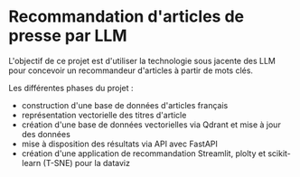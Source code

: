 # Recommandation d'articles de presse par LLM

L'objectif de ce projet est d'utiliser la technologie sous jacente des LLM pour concevoir un recommandeur d'articles à partir de mots clés.

Les différentes phases du projet :
- construction d'une base de données d'articles français
- représentation vectorielle des titres d'article
- création d'une base de données vectorielles via Qdrant et mise à jour des données
- mise à disposition des résultats via API avec FastAPI
- création d'une application de recommandation Streamlit, plolty et scikit-learn (T-SNE) pour la dataviz
